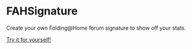 # FAHSignature

Create your own Folding@Home forum signature to show off your stats.

[Try it for yourself!](https://noahvdaa.github.io/FAHSignature/)